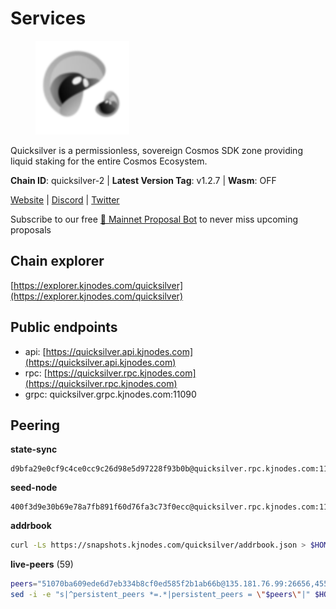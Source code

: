 # Services

<figure><img src="https://raw.githubusercontent.com/kj89/cosmos-images/main/logos/quicksilver.png" width="150" alt=""><figcaption></figcaption></figure>

Quicksilver is a permissionless, sovereign Cosmos SDK zone providing liquid staking for the entire Cosmos Ecosystem.

**Chain ID**: quicksilver-2 | **Latest Version Tag**: v1.2.7 | **Wasm**: OFF

[Website](https://quicksilver.zone) | [Discord](https://discord.gg/quicksilverprotocol) | [Twitter](https://twitter.com/quicksilverzone)



Subscribe to our free [🤖 Mainnet Proposal Bot](https://t.me/kjnodes_proposal_bot) to never miss upcoming proposals


## Chain explorer
[https://explorer.kjnodes.com/quicksilver](https://explorer.kjnodes.com/quicksilver)

## Public endpoints

* api: [https://quicksilver.api.kjnodes.com](https://quicksilver.api.kjnodes.com)
* rpc: [https://quicksilver.rpc.kjnodes.com](https://quicksilver.rpc.kjnodes.com)
* grpc: quicksilver.grpc.kjnodes.com:11090

## Peering

**state-sync**

```text
d9bfa29e0cf9c4ce0cc9c26d98e5d97228f93b0b@quicksilver.rpc.kjnodes.com:11656
```

**seed-node**

```text
400f3d9e30b69e78a7fb891f60d76fa3c73f0ecc@quicksilver.rpc.kjnodes.com:11659
```

**addrbook**
```bash
curl -Ls https://snapshots.kjnodes.com/quicksilver/addrbook.json > $HOME/.quicksilverd/config/addrbook.json
```

**live-peers** (59)
```bash
peers="51070ba609ede6d7eb334b8cf0ed585f2b1ab66b@135.181.76.99:26656,4559f4c24037bfad4791b2a6d6d5c769a16cad53@65.109.92.79:15656,ac610f4907efb3e04f4f9915ca3ed91ab0273573@65.108.85.218:26656,88fc9c304ecdb65b90339fc6dc644140a92746ed@88.198.49.30:26656,4aa307d4ce413837a3da019e966d8115fb4c1467@198.244.229.218:26656,b212d5740b2e11e54f56b072dc13b6134650cfb5@169.155.168.98:26656,cdd8e0e425f107d249389a5e4cea3494185d4a3a@193.70.45.106:11156,602700ce2ed57b2176514ec2ecbda079caa7a536@178.170.40.28:15620,063cc6b75194c4f943d32c549667ba210a7f2de1@195.3.222.240:26856,e3dd956ac4081ba42ae3d038edd6d80ddf092751@198.199.90.99:26656,4de2811fd20d33110daf62223975beccecbe55a0@15.235.114.195:26656,0865ef3e5a613f75f17a0092bd47e71d8c171124@51.222.44.116:15656,d9bfa29e0cf9c4ce0cc9c26d98e5d97228f93b0b@65.109.88.38:11656,679f56feb7f4f91d46a92d0eb474d1dc43466d18@213.239.215.59:29986,4a73a81a94c9cd7147a84c35c7ab7abec94093bd@204.93.241.110:27651,5e2b0913543b7e1e070e32326d5d901b456b2190@146.19.24.133:26656,ff2055b198685f619897058a26776b9d1b73dc3c@178.63.184.129:26656,a9e0f3c8e84c575492a2ff454abdad3b4762e712@193.34.212.166:25656,ef9c9b1952f245fbb24603d5a1f643041bec7af7@141.95.65.26:29986,e50848e299c7909245a9af690341ff27e21f7b69@65.109.87.88:56656,833a368b9e639d50dcbeaa2e8347306979d55e50@199.217.117.78:11156,0a226e70ceb7a4123e66216d1ed83ef22ed8a187@185.119.118.118:2000,271419d3eb3878c902ebb0064490ad702d9d067f@144.76.145.150:26656,618e09601dd5abb2bd02de957982742e4c1975ab@195.14.6.2:26656,ebafaa0d0087ecfc785b095d6a91a67a12eecd80@5.9.100.25:26656,61d96fee29a9615c208c4db72526d23b45094cb4@65.108.195.30:36656,e726816f42831689eab9378d5d577f1d06d25716@176.9.188.21:26656,05241d21ff9e7c699bbdb4faa73da1860b6d8cd7@128.199.85.168:26656,4aa6607f87ad0b458526d3405731e71553cf275c@219.100.163.35:26656,b4bcce87121963e1e97619dc135f2eb1a9fd5dfc@88.198.32.17:36656,e1b058e5cfa2b836ddaa496b10911da62dcf182e@138.201.8.248:26656,5f0c0411e34e1c7d0b9c53749d90a923b5e8c625@65.21.133.125:35656,ebc272824924ea1a27ea3183dd0b9ba713494f83@195.3.220.136:27026,cc410d860ea8bf87e36e98371f4ee461d62bcbee@51.195.234.240:26656,29c3b582c71d007cc21629b596a721d0e834f77d@65.109.21.75:26656,26d23125db7493486dc9931b4181425d725e4ac6@65.109.55.186:20656,0914b21ef0c3b325a82a37e58107d1271f201258@162.55.194.205:11656,063ff82334c29ab2ed5d9ddebd1953e7df984a58@35.213.176.209:26656,bbb6a02a90ef98975525d9bd7137511e18edddc1@141.95.99.81:26656,9bd2b7e39fb0d823402f22c90e3000fdf3cd05bf@88.99.104.180:26656,82c212c73d15ed2c7e6ad7cc5dd68cdd559c0056@65.109.52.178:26656,cbc2c7a7cd39750abee0dcd5dd2832feddbde20e@50.21.173.76:26656,6785dbb8a0138600e0e0faaa77baa375451b38bb@162.55.132.48:15620,28ebd43e8c888ed069165fa035e101ae6fd7955e@139.162.191.246:26656,e3f8ffcdcf2f7e15a702ee72a87d4a48ab206057@148.72.153.85:26656,ec076ff33f2986d064b78602e2ccd2c925bf761e@161.97.82.203:26256,bf5d518265b2d5e670cee6f4dc08b95da4fe8baf@107.155.109.202:26656,e0604aa63b2b483bdb7f3ffba80a91803080bff8@62.171.183.214:26656,8afd73dde0c073dd290092d8ffbcc48a61c94525@89.117.58.109:46656,43b97f492bf47b455b7b275c396b1840f4eb336d@142.132.139.101:26656,8ebd6e7c74a9c36a175f9a86148354b378a4f387@185.248.24.16:26656,020f15d3a9408462b1f7b59252a58713f30fff81@81.0.218.193:11656,58fe3a7b075e7302f8b46b8171a0aa19ff4a427a@65.108.195.29:31126,04dcb466b6804e6a57b7f9188b90f5bdc17037c0@108.165.178.242:26654,ba52d6744d89cf66cf29d7663a21e1299d0f6744@74.80.183.130:26654,2020c09ef7542899a4c55b382013c469122186d6@51.195.88.136:15620,06230bbaabb6c9c6223275b57d8e10fc609ae7ba@51.89.7.184:26633,443ad7c991b2915b620673b10206c92e2b4040e0@173.67.177.120:26656,ee14b4bbeb436056952c8e4e7c84826dfb92143b@65.109.105.17:26656"
sed -i -e "s|^persistent_peers *=.*|persistent_peers = \"$peers\"|" $HOME/.quicksilverd/config/config.toml
```
